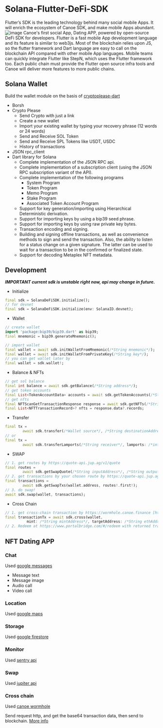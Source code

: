 # Solana-Flutter-DeFi-SDK
Flutter’s SDK is the leading technology behind many social mobile Apps. It will enrich the ecosystem of Canoe SDK, and make mobile Apps abundant.
![image](https://user-images.githubusercontent.com/13432688/188311135-13376bba-bceb-489c-8c5c-f4bec1055365.png)
Canoe's first social App, Dating APP, powered by open-source DeFi SDK for developers. Flutter is a fast mobile App development language and its feature is similar to web3js. Most of the blockchain relies upon JS, so the flutter framework and Dart language are easy to call on the blockchain API compared with other mobile App languages. Mobile teams can quickly integrate Flutter like StepN, which uses the Flutter framework too. Each public chain must provide the Flutter open source infra tools and Canoe will deliver more features to more public chains.

## Solana Wallet

Build the wallet module on the basis of [cryptoplease-dart](https://github.com/cryptoplease/cryptoplease-dart)

- Borsh
- Crypto Please
  - Send Crypto with just a link
  - Create a new wallet
  - Import your existing wallet by typing your recovery phrase (12 words or 24 words)
  - Send and Receive SOL Token
  - Send and Receive SPL Tokens like USDT, USDC
  - History of transactions
- JSON rpc_client
- Dart library for Solana
  - Complete implementation of the JSON RPC api.
  - Complete implementation of a subscription client (using the JSON RPC subscription variant of the API).
  - Complete implementation of the following programs
    - System Program
    - Token Program
    - Memo Program
    - Stake Program
    - Associated Token Account Program
  - Support for key generation/importing using Hierarchical Deterministic derivation.
  - Support for importing keys by using a bip39 seed phrase.
  - Support for importing keys by using raw private key bytes.
  - Transaction encoding and signing.
  - Building and signing offline transactions, as well as convenience methods to sign and send the transaction. Also, the ability to listen for a status change on a given signature. The latter can be used to wait for a transaction to be in the confirmed or finalized state.
  - Support for decoding Metaplex NFT metadata.

## Development

***IMPORTANT current sdk is unstable right now, api may change in future.***

- Initialize

```dart
final sdk = SolanaDeFiSDK.initialize();
// for devnet
final sdk = SolanaDeFiSDK.initialize(env: SolanaID.devnet);
```

- Wallet

```dart
// create wallet
import 'package:bip39/bip39.dart' as bip39;
final mnemonic = bip39.generateMnemonic();

// import wallet
final wallet = await sdk.initWalletFromMnemonic(/*String mnemonic*/);
final wallet = await sdk.initWalletFromPrivateKey(/*String key*/);
// you can get wallet later by
final wallet = sdk.wallet!;
```

- Balance & NFTs

```dart
// get sol balance
final int balance = await sdk.getBalance(/*String address*/);
// get token accounts
final List<TokenAccountData> accounts = await sdk.getTokenAccounts(/*String address*/);
// get nfts
final NFTScanGetTransactionResponse response = await sdk.getNFTs(/*String address*/);
final List<NFTTransactionRecord>? nfts = response.data?.records;
```

- Transfer

```dart
final tx =
        await sdk.transfer(/*Wallet source*/, /*String destinationAddress*/, /*int amount*/);
// or
final tx =
        await sdk.transferLamports(/*String receiver*/, lamports: /*int amount*/);
```

- SWAP

```dart
// 1. get routes by https://quote-api.jup.ag/v1/quote
final routes =
        await sdk.getSwapQuote(/*String inputAddress*/, /*String outputAddress*/, /*int amount*/);
// 2. get transactions by your chosen route by https://quote-api.jup.ag/v1/swap
final transactions =
        await sdk.getSwapTxs(wallet.address, routes!.first!);
// 3. do swap!
await sdk.swap(wallet, transactions);
```

- Cross Chain

```dart
// 1. get cross-chain transaction by https://wormhole.canoe.finance [https://github.com/Canoe-Finance/wormhole-node]
final transactionTx = await sdk.cross(wallet,
          mint: /*String mintAddress*/, targetAddress: /*String ethAddress*/, amount: /*int amount*/);
// 2. Redeem at https://www.portalbridge.com/#/redeem with returned transaction id before
```

## NFT Dating APP

### Chat

Used [google messages](https://messages.google.com/)

- Message text
- Message image
- Audio call
- Video call

### Location

Used [google maps](https://www.google.com/maps)

### Storage

Used [google firestore](https://firebase.google.com/docs/firestore)

### Monitor

Used [sentry api](https://sentry.io/)

### Swap

Used [jupiter api](https://jup.ag/)

### Cross chain

Used [canoe wormhole](https://github.com/Canoe-Finance/wormhole-node)

Send request http, and get the base64 transaction data, then send to blockchain. [More info](https://github.com/Canoe-Finance/wormhole-node)

